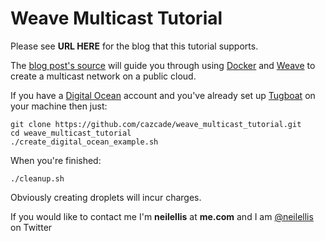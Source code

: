 Weave Multicast Tutorial
========================

Please see **URL HERE** for the blog that this tutorial supports.

The [blog post's source](https://github.com/cazcade/weave_multicast_tutorial/blob/master/blog_post.md) will guide you through using [Docker](https://www.docker.com/) and [Weave](https://github.com/zettio/weave) to create a multicast network on a public cloud.

If you have a [Digital Ocean](https://www.digitalocean.com/?refcode=7b4639fc8194) account and you've already set up [Tugboat](https://github.com/pearkes/tugboat) on your machine then just:

    git clone https://github.com/cazcade/weave_multicast_tutorial.git
    cd weave_multicast_tutorial
    ./create_digital_ocean_example.sh

When you're finished:

    ./cleanup.sh

Obviously creating droplets will incur charges.

If you would like to contact me I'm **neilellis** at **me.com** and I am [@neilellis](http://twitter.com/neilellis) on Twitter

